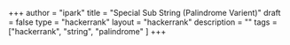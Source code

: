 +++
author = "ipark"
title = "Special Sub String (Palindrome Varient)"
draft =  false
type = "hackerrank"
layout = "hackerrank"
description = ""
tags = ["hackerrank", "string", "palindrome"
]
+++
<script src="https://gist.github.com/ipark-CS/eae1d820542c5238db57bd2eb3480d3c.js"></script>
